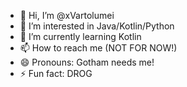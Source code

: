 - 👋 Hi, I’m @xVartolumei
- 👀 I’m interested in Java/Kotlin/Python
- 🌱 I’m currently learning Kotlin
- 📫 How to reach me (NOT FOR NOW!)
- 😄 Pronouns: Gotham needs me!
- ⚡ Fun fact: DROG

